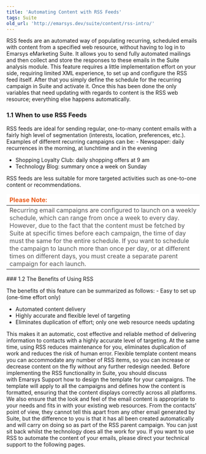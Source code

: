 ```yaml
---
title: 'Automating Content with RSS Feeds'
tags: Suite
old_url: 'http://emarsys.dev/suite/content/rss-intro/'
---
```


RSS feeds are an automated way of populating recurring, scheduled emails with content from a specified web resource, without having to log in to Emarsys eMarketing Suite. It allows you to send fully automated mailings and then collect and store the responses to these emails in the Suite analysis module. This feature requires a little implementation effort on your side, requiring limited XML experience, to set up and configure the RSS feed itself. After that you simply define the schedule for the recurring campaign in Suite and activate it. Once this has been done the only variables that need updating with regards to content is the RSS web resource; everything else happens automatically.

### <span class="mw-headline" id="When_to_use_RSS_Feeds"><span class="mw-headline-number">1.1</span> When to use RSS Feeds<a name="bs-ue-jumpmark-82386f1d1bcc7a83f91497bfc482ed5d"></a></span>

 RSS feeds are ideal for sending regular, one-to-many content emails with a fairly high level of segmentation (interests, location, preferences, etc.). Examples of different recurring campaigns can be: - Newspaper: daily recurrences in the morning, at lunchtime and in the evening
- Shopping Loyalty Club: daily shopping offers at 9 am
- Technology Blog: summary once a week on Sunday
 
 RSS feeds are less suitable for more targeted activities such as one-to-one content or recommendations. <table border="0" cellpadding="1" class="wikitable" style="width: 100%; border-width: 0px; border-style: solid;"><thead><tr><th style="text-align: left; border-color: #fff; background-color: #fff; color: #eb5a19;">**Please Note:**</th> </tr></thead><tbody><tr><td style="text-align: left; border-color: #fff; background-color: #fff; color: #555555;">Recurring email campaigns are configured to launch on a weekly schedule, which can range from once a week to every day. However, due to the fact that the content must be fetched by Suite at specific times before each campaign, the time of day must the same for the entire schedule. If you want to schedule the campaign to launch more than once per day, or at different times on different days, you must create a separate parent campaign for each launch.</td></tr></tbody></table>### <span class="mw-headline" id="The_Benefits_of_Using_RSS"><span class="mw-headline-number">1.2</span> The Benefits of Using RSS<a name="bs-ue-jumpmark-edb7d1a7de5777b8cb90eecac79000ea"></a></span>

 The benefits of this feature can be summarized as follows: - Easy to set up (one-time effort only)
- Automated content delivery
- Highly accurate and flexible level of targeting
- Eliminates duplication of effort; only one web resource needs updating
 
 This makes it an automatic, cost effective and reliable method of delivering information to contacts with a highly accurate level of targeting. At the same time, using RSS reduces maintenance for you, eliminates duplication of work and reduces the risk of human error. Flexible template content means you can accommodate any number of RSS items, so you can increase or decrease content on the fly without any further redesign needed. Before implementing the RSS functionality in Suite, you should discuss with Emarsys Support how to design the template for your campaigns. The template will apply to all the campaigns and defines how the content is formatted, ensuring that the content displays correctly across all platforms. We also ensure that the look and feel of the email content is appropriate to your needs and fits in with your existing web resources. From the contacts’ point of view, they cannot tell this apart from any other email generated by Suite, but the difference to you is that it has all been created automatically and will carry on doing so as part of the RSS parent campaign. You can just sit back whilst the technology does all the work for you. If you want to use RSS to automate the content of your emails, please direct your technical support to the following pages.